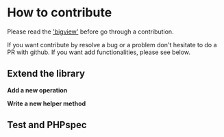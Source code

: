 How to contribute
===============

Please read the ['bigview'](BIGVIEW.MD) before go through a contribution.

If you want contribute by resolve a bug or a problem don't hesitate to do a PR with github.
If you want add functionalities, please see below.

Extend the library
-----------------

**Add a new operation**

**Write a new helper method**



Test and PHPspec
----------------
